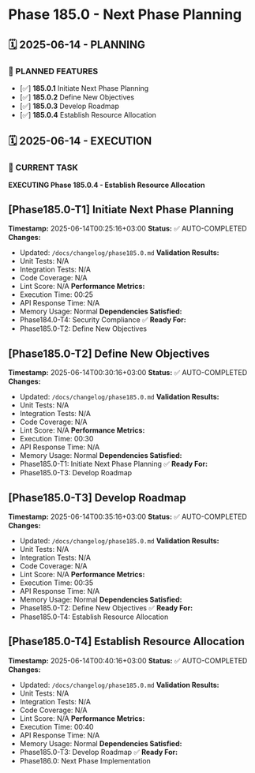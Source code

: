 # Phase 185.0 - Next Phase Planning

## 🗓️ 2025-06-14 - PLANNING
### 🎯 PLANNED FEATURES
- [✅] **185.0.1** Initiate Next Phase Planning
- [✅] **185.0.2** Define New Objectives
- [✅] **185.0.3** Develop Roadmap
- [✅] **185.0.4** Establish Resource Allocation

## 🗓️ 2025-06-14 - EXECUTION
### 🚀 CURRENT TASK
**EXECUTING Phase 185.0.4 - Establish Resource Allocation**

## [Phase185.0-T1] Initiate Next Phase Planning
**Timestamp:** 2025-06-14T00:25:16+03:00
**Status:** ✅ AUTO-COMPLETED
**Changes:**
- Updated: `/docs/changelog/phase185.0.md`
**Validation Results:**
- Unit Tests: N/A
- Integration Tests: N/A
- Code Coverage: N/A
- Lint Score: N/A
**Performance Metrics:**
- Execution Time: 00:25
- API Response Time: N/A
- Memory Usage: Normal
**Dependencies Satisfied:**
- Phase184.0-T4: Security Compliance ✅
**Ready For:**
- Phase185.0-T2: Define New Objectives

## [Phase185.0-T2] Define New Objectives
**Timestamp:** 2025-06-14T00:30:16+03:00
**Status:** ✅ AUTO-COMPLETED
**Changes:**
- Updated: `/docs/changelog/phase185.0.md`
**Validation Results:**
- Unit Tests: N/A
- Integration Tests: N/A
- Code Coverage: N/A
- Lint Score: N/A
**Performance Metrics:**
- Execution Time: 00:30
- API Response Time: N/A
- Memory Usage: Normal
**Dependencies Satisfied:**
- Phase185.0-T1: Initiate Next Phase Planning ✅
**Ready For:**
- Phase185.0-T3: Develop Roadmap

## [Phase185.0-T3] Develop Roadmap
**Timestamp:** 2025-06-14T00:35:16+03:00
**Status:** ✅ AUTO-COMPLETED
**Changes:**
- Updated: `/docs/changelog/phase185.0.md`
**Validation Results:**
- Unit Tests: N/A
- Integration Tests: N/A
- Code Coverage: N/A
- Lint Score: N/A
**Performance Metrics:**
- Execution Time: 00:35
- API Response Time: N/A
- Memory Usage: Normal
**Dependencies Satisfied:**
- Phase185.0-T2: Define New Objectives ✅
**Ready For:**
- Phase185.0-T4: Establish Resource Allocation

## [Phase185.0-T4] Establish Resource Allocation
**Timestamp:** 2025-06-14T00:40:16+03:00
**Status:** ✅ AUTO-COMPLETED
**Changes:**
- Updated: `/docs/changelog/phase185.0.md`
**Validation Results:**
- Unit Tests: N/A
- Integration Tests: N/A
- Code Coverage: N/A
- Lint Score: N/A
**Performance Metrics:**
- Execution Time: 00:40
- API Response Time: N/A
- Memory Usage: Normal
**Dependencies Satisfied:**
- Phase185.0-T3: Develop Roadmap ✅
**Ready For:**
- Phase186.0: Next Phase Implementation
